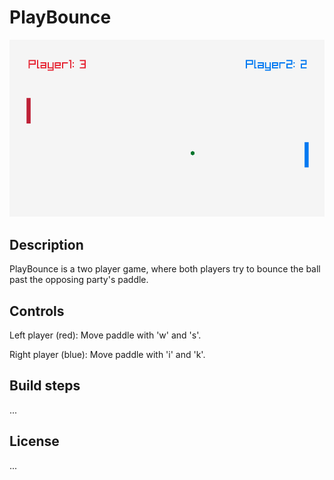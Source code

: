 # PlayBounce

 ![Gameplay](https://github.com/noobLue/PlayBounce/blob/master/misc/PlayBounce.gif?raw=true)

## Description

PlayBounce is a two player game, where both players try to bounce the ball past the opposing party's paddle. 

## Controls

Left player (red): Move paddle with 'w' and 's'.

Right player (blue): Move paddle with 'i' and 'k'.

## Build steps

...

## License

...